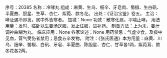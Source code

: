 序号：20385
名称：冷哮丸
组成：麻黄、生乌、细辛、牙皂肉、蜀椒、生白矾、半夏曲、胆星、生草、杏仁、紫菀、款冬花。
出处：《证治宝鉴》卷五。
主治：哮证遇冷即发，属中外皆寒者。
加减：None
功效：散寒化痰，平喘止哮。
用法用量：发时、临卧以生姜汤送服。发止住服，进补药。
制备方法：上为末，姜汁调神曲糊为丸。
临床应用：None
各家论述：None
用药禁忌：气虚少食，及痰中见血，营气受伤者禁用；忌食五辛发物。
附注：《张氏医通》本方用量：麻黄、川乌、细辛、蜀椒、白矾、牙皂、半夏曲、陈胆星、杏仁、甘草各1两，紫菀茸、款冬花各2两。
